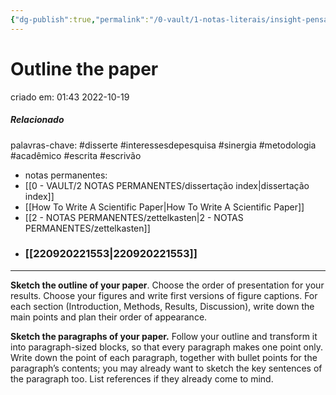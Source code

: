 ```yaml
---
{"dg-publish":true,"permalink":"/0-vault/1-notas-literais/insight-pensamento-e-meditacao/outline-the-paper/","tags":["disserte","interessesdepesquisa","sinergia","metodologia","acadêmico","escrita","escrivão"],"dgHomeLink":true,"dgShowLocalGraph":true,"dgShowFileTree":true,"dgEnableSearch":true,"noteIcon":""}
---
```


# Outline the paper
criado em: 01:43 2022-10-19

##### Relacionado
palavras-chave: #disserte #interessesdepesquisa #sinergia #metodologia #acadêmico #escrita #escrivão 
- notas permanentes: 
- [[0 - VAULT/2 NOTAS PERMANENTES/dissertação index\|dissertação index]]
- [[How To Write A Scientific Paper\|How To Write A Scientific Paper]]
- [[2 - NOTAS PERMANENTES/zettelkasten\|2 - NOTAS PERMANENTES/zettelkasten]]
- ### [[220920221553\|220920221553]]

---
**Sketch the outline of your paper**. Choose the order of presentation for your results. Choose your figures and write first versions of figure captions. For each section (Introduction, Methods, Results, Discussion), write down the main points and plan their order of appearance. 

**Sketch the paragraphs of your paper.** Follow your outline and transform it into paragraph-sized blocks, so that every paragraph makes one point only. Write down the point of each paragraph, together with bullet points for the paragraph’s contents; you may already want to sketch the key sentences of the paragraph too. List references if they already come to mind. 
